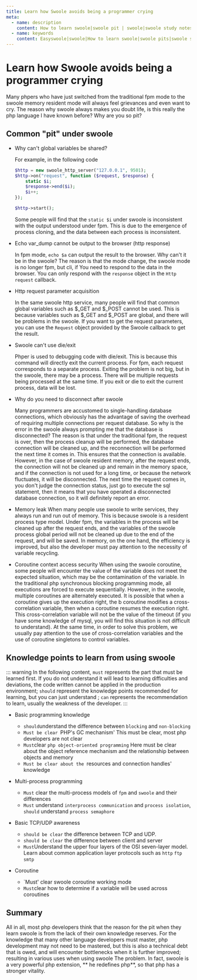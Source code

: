```yaml
---
title: Learn how Swoole avoids being a programmer crying
meta:
  - name: description
    content: How to learn swoole|swoole pit | swoole|swoole study notes
  - name: keywords
    content: Easyswoole|swoole|How to learn swoole|swoole pits|swoole study notes
---
```



# Learn how Swoole avoids being a programmer crying

Many phpers who have just switched from the traditional fpm mode to the swoole memory resident mode will always feel grievances and even want to cry. The reason why swoole always makes you doubt life, is this really the php language I have known before? Why are you so pit?

## Common "pit" under swoole

- Why can't global variables be shared?
  
    For example, in the following code
    ```php
    $http = new swoole_http_server("127.0.0.1", 9501);
    $http->on("request", function ($request, $response) {
        static $i;
        $response->end($i);
        $i++;
    });
    
    $http->start();
    ```
    Some people will find that the `static $i` under swoole is inconsistent with the output understood under fpm. This is due to the emergence of process cloning, and the data between each process is inconsistent.

- Echo var_dump cannot be output to the browser (http response)
  
    In fpm mode, `echo $a` can output the result to the browser. Why can't it be in the swoole? The reason is that the mode change, the swoole mode is no longer fpm, but cli, if You need to respond to the data in the browser. You can only respond with the `response` object in the `Http request` callback.

- Http request parameter acquisition

    In the same swoole http service, many people will find that common global variables such as $_GET and $_POST cannot be used. This is because variables such as $_GET and $_POST are global, and there will be problems in the swoole. If you want to get the request parameters, you can use the `Request` object provided by the Swoole callback to get the result.

- Swoole can't use die/exit
  
    Phper is used to debugging code with die/exit. This is because this command will directly exit the current process. For fpm, each request corresponds to a separate process. Exiting the problem is not big, but in the swoole, there may be a process. There will be multiple requests being processed at the same time. If you exit or die to exit the current process, data will be lost.

- Why do you need to disconnect after swoole     
  
    Many programmers are accustomed to single-handling database connections, which obviously has the advantage of saving the overhead of requiring multiple connections per request database. So why is the error in the swoole always prompting me that the database is disconnected? The reason is that under the traditional fpm, the request is over, then the process cleanup will be performed, the database connection will be cleaned up, and the reconnection will be performed the next time it comes in. This ensures that the connection is available. However, in the case of swoole resident memory, after the request ends, the connection will not be cleaned up and remain in the memory space, and if the connection is not used for a long time, or because the network fluctuates, it will be disconnected. The next time the request comes in, you don't judge the connection status, just go to execute the sql statement, then it means that you have operated a disconnected database connection, so it will definitely report an error.

- Memory leak
    When many people use swoole to write services, they always run and run out of memory. This is because swoole is a resident process type model. Under fpm, the variables in the process will be cleaned up after the request ends, and the variables of the swoole process global period will not be cleaned up due to the end of the request, and will be saved. In memory, on the one hand, the efficiency is improved, but also the developer must pay attention to the necessity of variable recycling.

- Coroutine context access security
    When using the swoole coroutine, some people will encounter the value of the variable does not meet the expected situation, which may be the contamination of the variable. In the traditional php synchronous blocking programming mode, all executions are forced to execute sequentially. However, in the swoole, multiple coroutines are alternately executed. It is possible that when a coroutine gives up the execution right, the b coroutine modifies a cross-correlation variable, then when a coroutine resumes the execution right. This cross-correlation variable will not be the value of the timeout (if you have some knowledge of mysql, you will find this situation is not difficult to understand). At the same time, in order to solve this problem, we usually pay attention to the use of cross-correlation variables and the use of coroutine singletons to control variables.
## Knowledge points to learn from using swoole

::: warning 
In the following content, `must` represents the part that must be learned first. If you do not understand it will lead to learning difficulties and deviations, the code written cannot be applied in the production environment; `should` represent the knowledge points recommended for learning, but you can just understand ; `can` represents the recommendation to learn, usually the weakness of the developer.
:::

- Basic programming knowledge
  - ` should `understand the difference between `blocking` and `non-blocking`
  - `Must be clear `PHP's GC mechanism' This must be clear, most php developers are not clear
  - `Must`clear `php object-oriented programming` Here must be clear about the object reference mechanism and the relationship between objects and memory
  - `Must be clear about the `resources and connection handles' knowledge
  
- Multi-process programming
  - `Must` clear the multi-process models of `fpm` and `swoole` and their differences
  - `Must` understand `interprocess communication` and `process isolation`, `should` understand `process semaphore`

- Basic TCP/UDP awareness
  - `should be clear` the difference between TCP and UDP.
  - `should be clear` the difference between client and server
  - `Must`Understand the upper four layers of the OSI seven-layer model. Learn about common application layer protocols such as `http` `ftp` `smtp`

- Coroutine
  - `Must' clear swoole coroutine working mode
  - `Must`clear how to determine if a variable will be used across coroutines

## Summary

All in all, most php developers think that the reason for the pit when they learn swoole is from the lack of their own knowledge reserves. For the knowledge that many other language developers must master, php development may not need to be mastered, but this is also a technical debt that is owed, and will encounter bottlenecks when it is further improved; resulting in various uses when using swoole The problem. In fact, swoole is a very powerful php extension, ** he redefines php**, so that php has a stronger vitality.
